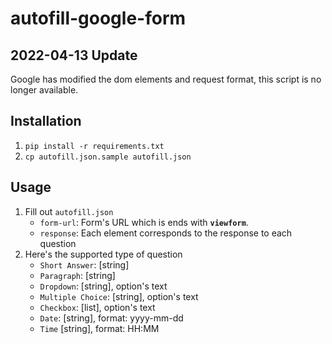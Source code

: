 # autofill-google-form

## 2022-04-13 Update

Google has modified the dom elements and request format, this script is no longer available.

## Installation

1. `pip install -r requirements.txt`
2. `cp autofill.json.sample autofill.json`

## Usage

1. Fill out `autofill.json`
   - `form-url`: Form's URL which is ends with **`viewform`**.
   - `response`: Each element corresponds to the response to each question
2. Here's the supported type of question
   - `Short Answer`: [string]
   - `Paragraph`: [string]
   - `Dropdown`: [string], option's text
   - `Multiple Choice`: [string], option's text
   - `Checkbox`: [list], option's text
   - `Date`: [string], format: yyyy-mm-dd
   - `Time` [string], format: HH:MM
